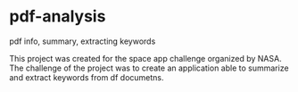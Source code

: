 # pdf-analysis
pdf info, summary, extracting keywords

This project was created for the space app challenge organized by NASA. The challenge of the project was to create an application able to summarize and extract keywords from df documetns.

